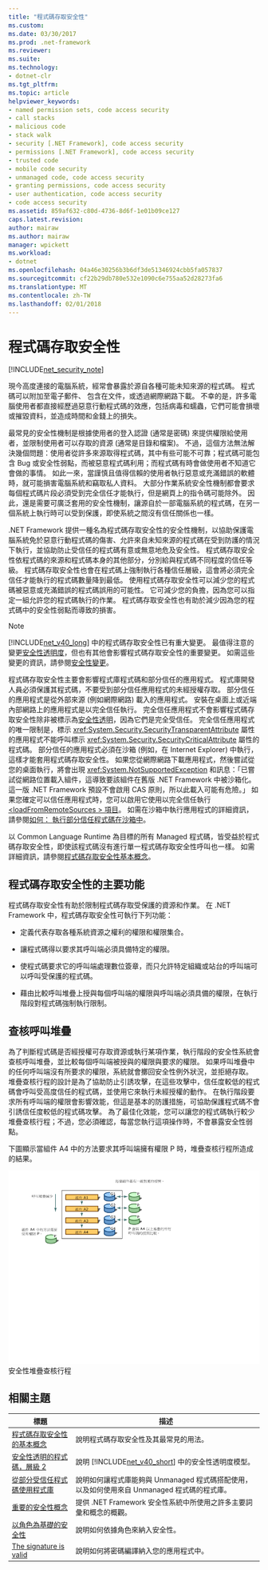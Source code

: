 ```yaml
---
title: "程式碼存取安全性"
ms.custom: 
ms.date: 03/30/2017
ms.prod: .net-framework
ms.reviewer: 
ms.suite: 
ms.technology:
- dotnet-clr
ms.tgt_pltfrm: 
ms.topic: article
helpviewer_keywords:
- named permission sets, code access security
- call stacks
- malicious code
- stack walk
- security [.NET Framework], code access security
- permissions [.NET Framework], code access security
- trusted code
- mobile code security
- unmanaged code, code access security
- granting permissions, code access security
- user authentication, code access security
- code access security
ms.assetid: 859af632-c80d-4736-8d6f-1e01b09ce127
caps.latest.revision: 
author: mairaw
ms.author: mairaw
manager: wpickett
ms.workload:
- dotnet
ms.openlocfilehash: 04a46e30256b3b6df3de51346924cbb5fa057837
ms.sourcegitcommit: cf22b29db780e532e1090c6e755aa52d28273fa6
ms.translationtype: MT
ms.contentlocale: zh-TW
ms.lasthandoff: 02/01/2018
---
```

# <a name="code-access-security"></a>程式碼存取安全性
[!INCLUDE[net_security_note](../../../includes/net-security-note-md.md)]  
  
 現今高度連接的電腦系統，經常會暴露於源自各種可能未知來源的程式碼。 程式碼可以附加至電子郵件、 包含在文件，或透過網際網路下載。 不幸的是，許多電腦使用者都直接經歷過惡意行動程式碼的效應，包括病毒和蠕蟲，它們可能會損壞或摧毀資料，並造成時間和金錢上的損失。  
  
 最常見的安全性機制是根據使用者的登入認證 (通常是密碼) 來提供權限給使用者，並限制使用者可以存取的資源 (通常是目錄和檔案)。 不過，這個方法無法解決幾個問題：使用者從許多來源取得程式碼，其中有些可能不可靠；程式碼可能包含 Bug 或安全性弱點，而被惡意程式碼利用；而程式碼有時會做使用者不知道它會做的事情。 如此一來，當謹慎且值得信賴的使用者執行惡意或充滿錯誤的軟體時，就可能損害電腦系統和竊取私人資料。 大部分作業系統安全性機制都會要求每個程式碼片段必須受到完全信任才能執行，但是網頁上的指令碼可能除外。 因此，還是需要可廣泛套用的安全性機制，讓源自於一部電腦系統的程式碼，在另一個系統上執行時可以受到保護，即使系統之間沒有信任關係也一樣。  
  
 .NET Framework 提供一種名為程式碼存取安全性的安全性機制，以協助保護電腦系統免於惡意行動程式碼的傷害、允許來自未知來源的程式碼在受到防護的情況下執行，並協助防止受信任的程式碼有意或無意地危及安全性。 程式碼存取安全性依程式碼的來源和程式碼本身的其他部分，分別給與程式碼不同程度的信任等級。 程式碼存取安全性也會在程式碼上強制執行各種信任層級，這會將必須完全信任才能執行的程式碼數量降到最低。 使用程式碼存取安全性可以減少您的程式碼被惡意或充滿錯誤的程式碼誤用的可能性。 它可減少您的負擔，因為您可以指定一組允許您的程式碼執行的作業。 程式碼存取安全性也有助於減少因為您的程式碼中的安全性弱點而導致的損害。  
  
> [!NOTE]
>  [!INCLUDE[net_v40_long](../../../includes/net-v40-long-md.md)] 中的程式碼存取安全性已有重大變更。 最值得注意的變更[安全性透明度](../../../docs/framework/misc/security-transparent-code.md)，但也有其他會影響程式碼存取安全性的重要變更。 如需這些變更的資訊，請參閱[安全性變更](../../../docs/framework/security/security-changes.md)。  
  
 程式碼存取安全性主要會影響程式庫程式碼和部分信任的應用程式。 程式庫開發人員必須保護其程式碼，不要受到部分信任應用程式的未經授權存取。 部分信任的應用程式是從外部來源 (例如網際網路) 載入的應用程式。 安裝在桌面上或近端內部網路上的應用程式是以完全信任執行。 完全信任應用程式不會影響程式碼存取安全性除非被標示為[安全性透明](../../../docs/framework/misc/security-transparent-code.md)，因為它們是完全受信任。 完全信任應用程式的唯一限制是，標示 <xref:System.Security.SecurityTransparentAttribute> 屬性的應用程式不能呼叫標示 <xref:System.Security.SecurityCriticalAttribute> 屬性的程式碼。 部分信任的應用程式必須在沙箱 (例如，在 Internet Explorer) 中執行，這樣才能套用程式碼存取安全性。 如果您從網際網路下載應用程式，然後嘗試從您的桌面執行，將會出現 <xref:System.NotSupportedException> 和訊息：「已嘗試從網路位置載入組件，這導致要該組件在舊版 .NET Framework 中被沙箱化。 這一版 .NET Framework 預設不會啟用 CAS 原則，所以此載入可能有危險。」 如果您確定可以信任應用程式時，您可以啟用它使用以完全信任執行[ \<loadFromRemoteSources > 項目](../../../docs/framework/configure-apps/file-schema/runtime/loadfromremotesources-element.md)。 如需在沙箱中執行應用程式的詳細資訊，請參閱[如何： 執行部分信任程式碼在沙箱中](../../../docs/framework/misc/how-to-run-partially-trusted-code-in-a-sandbox.md)。  
  
 以 Common Language Runtime 為目標的所有 Managed 程式碼，皆受益於程式碼存取安全性，即使該程式碼沒有進行單一程式碼存取安全性呼叫也一樣。 如需詳細資訊，請參閱[程式碼存取安全性基本概念](../../../docs/framework/misc/code-access-security-basics.md)。  
  
<a name="key_functions"></a>   
## <a name="key-functions-of-code-access-security"></a>程式碼存取安全性的主要功能  
 程式碼存取安全性有助於限制程式碼存取受保護的資源和作業。 在 .NET Framework 中，程式碼存取安全性可執行下列功能：  
  
-   定義代表存取各種系統資源之權利的權限和權限集合。  
  
-   讓程式碼得以要求其呼叫端必須具備特定的權限。  
  
-   使程式碼要求它的呼叫端處理數位簽章，而只允許特定組織或站台的呼叫端可以呼叫受保護的程式碼。  
  
-   藉由比較呼叫堆疊上授與每個呼叫端的權限與呼叫端必須具備的權限，在執行階段對程式碼強制執行限制。  
  
<a name="walking_the_call_stack"></a>   
## <a name="walking-the-call-stack"></a>查核呼叫堆疊  
 為了判斷程式碼是否經授權可存取資源或執行某項作業，執行階段的安全性系統會查核呼叫堆疊，並比較每個呼叫端被授與的權限與要求的權限。 如果呼叫堆疊中的任何呼叫端沒有所要求的權限，系統就會擲回安全性例外狀況，並拒絕存取。 堆疊查核行程的設計是為了協助防止引誘攻擊，在這些攻擊中，信任度較低的程式碼會呼叫受高度信任的程式碼，並使用它來執行未經授權的動作。 在執行階段要求所有呼叫端的權限會影響效能，但這是基本的防護措施，可協助保護程式碼不會引誘信任度較低的程式碼攻擊。 為了最佳化效能，您可以讓您的程式碼執行較少堆疊查核行程；不過，您必須確認，每當您執行這項操作時，不會暴露安全性弱點。  
  
 下圖顯示當組件 A4 中的方法要求其呼叫端擁有權限 P 時，堆疊查核行程所造成的結果。  
  
 ![程式碼存取安全性](../../../docs/framework/misc/media/slide-10a.gif "slide_10a")  
安全性堆疊查核行程  
  
<a name="related_topics"></a>   
## <a name="related-topics"></a>相關主題  
  
|標題|描述|  
|-----------|-----------------|  
|[程式碼存取安全性的基本概念](../../../docs/framework/misc/code-access-security-basics.md)|說明程式碼存取安全性及其最常見的用法。|  
|[安全性透明的程式碼，層級 2](../../../docs/framework/misc/security-transparent-code-level-2.md)|說明 [!INCLUDE[net_v40_short](../../../includes/net-v40-short-md.md)] 中的安全性透明度模型。|  
|[從部分受信任程式碼使用程式庫](../../../docs/framework/misc/using-libraries-from-partially-trusted-code.md)|說明如何讓程式庫能夠與 Unmanaged 程式碼搭配使用，以及如何使用來自 Unmanaged 程式碼的程式庫。|  
|[重要的安全性概念](../../../docs/standard/security/key-security-concepts.md)|提供 .NET Framework 安全性系統中所使用之許多主要詞彙和概念的概觀。|  
|[以角色為基礎的安全性](../../../docs/standard/security/role-based-security.md)|說明如何依據角色來納入安全性。|  
|[The signature is valid](../../../docs/standard/security/cryptographic-services.md)|說明如何將密碼編譯納入您的應用程式中。|
